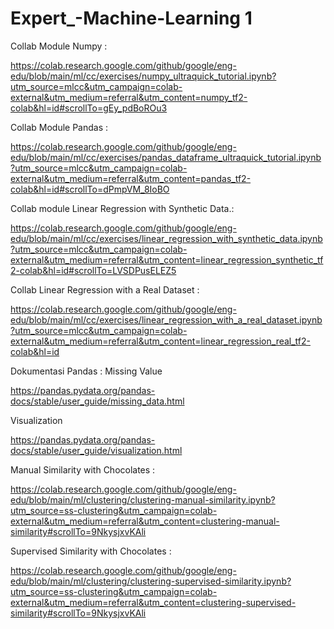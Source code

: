 # Expert_-Machine-Learning 1

Collab Module Numpy :

https://colab.research.google.com/github/google/eng-edu/blob/main/ml/cc/exercises/numpy_ultraquick_tutorial.ipynb?utm_source=mlcc&utm_campaign=colab-external&utm_medium=referral&utm_content=numpy_tf2-colab&hl=id#scrollTo=gEy_pdBoROu3

Collab Module Pandas :

https://colab.research.google.com/github/google/eng-edu/blob/main/ml/cc/exercises/pandas_dataframe_ultraquick_tutorial.ipynb?utm_source=mlcc&utm_campaign=colab-external&utm_medium=referral&utm_content=pandas_tf2-colab&hl=id#scrollTo=dPmpVM_8IoBO

Collab module Linear Regression with Synthetic Data.:

https://colab.research.google.com/github/google/eng-edu/blob/main/ml/cc/exercises/linear_regression_with_synthetic_data.ipynb?utm_source=mlcc&utm_campaign=colab-external&utm_medium=referral&utm_content=linear_regression_synthetic_tf2-colab&hl=id#scrollTo=LVSDPusELEZ5

Collab Linear Regression with a Real Dataset :

https://colab.research.google.com/github/google/eng-edu/blob/main/ml/cc/exercises/linear_regression_with_a_real_dataset.ipynb?utm_source=mlcc&utm_campaign=colab-external&utm_medium=referral&utm_content=linear_regression_real_tf2-colab&hl=id

Dokumentasi Pandas : Missing Value 

https://pandas.pydata.org/pandas-docs/stable/user_guide/missing_data.html

Visualization

https://pandas.pydata.org/pandas-docs/stable/user_guide/visualization.html

Manual Similarity with Chocolates :

https://colab.research.google.com/github/google/eng-edu/blob/main/ml/clustering/clustering-manual-similarity.ipynb?utm_source=ss-clustering&utm_campaign=colab-external&utm_medium=referral&utm_content=clustering-manual-similarity#scrollTo=9NkysjxvKAli

 Supervised Similarity with Chocolates :
 
 https://colab.research.google.com/github/google/eng-edu/blob/main/ml/clustering/clustering-supervised-similarity.ipynb?utm_source=ss-clustering&utm_campaign=colab-external&utm_medium=referral&utm_content=clustering-supervised-similarity#scrollTo=9NkysjxvKAli
 
 
